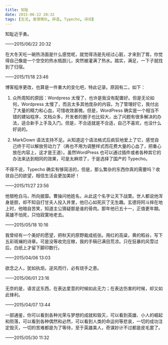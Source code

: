 ```yaml
---
title: 知耻
date: 2015-06-22 20:32
tags: [生活, 爱恨情仇, 碎语, Typecho, 诗词]
---
```

知耻近乎勇。


<!--more-->


——2015/06/22 20:32

在大冬天吃一碗热汤面是什么感觉呢，就觉得汤是先经过心脏，才来到了胃。你觉得自己像是一个空空的热水瓶胆儿，突然被灌满了热水。踏实，满足，一下子就找到了归宿。

——2015/11/18 23:46

博客程序更改，也算是一件重大的变化吧，特此记录。原因有二，如下：

1. 众所周知的原因：Wordpress 太慢了，也许是我没有配置好。但是无论如何，Wordpress 太慢了，而且太多其他庞杂的内容。为了管理好它，我付出了大量的精力和心血，可惜收效甚微。但是，WordPress 确实是一个相当不错的建站程序，文档众多，开发者的圈子也比较大，出了问题有很多解决的办法，适合新手上手及入门。但是，不合适就是不合适，自己不喜欢，也没什么好说的。

2. MarkDown 语法支持不足。从知道这个语法格式后疯狂地爱上了它，感觉自己终于可以解放劳动力了（再也不用为调整样式而花费大量的心血了，把重心放在内容上，这才是王道）。虽然WordPress 也可以通过插件或者各种其它的办法来达到相同的效果，可是太麻烦了，于是选择了国产的 Typecho。

不得不说，Typecho 确实有够简洁的，但是，那么繁杂的东西你真的需要吗？收敛自己的欲望，相信生活会更加美好！

——2015/11/27 23:56

他银枪白马，所向披靡。曹操问他姓名，从此这个名字让天下战栗。世人都说他浑身是胆，却不知自打甘夫人投入井里，他已心如死灰了无生趣。玄德将阿斗摔在地上时，他暗自苦笑，知道主公猜疑那是谁的骨肉。那年他已五十一，正值更年期。英雄不怕死，只怕寂寞地老去。

——2015/05/18 10:16

我曾经有一个美好的愿望，把秋天的原野裁成纸张。用红的高粱，黄的稻谷，写下五彩斑斓的诗章。可是没等收完庄稼，我的手稿已满目荒凉。只在狂暴的风雪过后，白纸上才留下脚印数行。

——2015/04/06 13:03

欲念之人，犹如执炬。逆风而行，必有烧手之患。

——2015/06/01 23:16

无奈的是，语言这东西，在表达爱意的时候如此无力；在表达伤害的时候，却又如此锋利。

——2015/04/07 13:44

一部通鉴，你可以看到各种光荣与梦想的成就和毁灭，可以看到英雄、小人的崛起和陨落，可以看到各种偶然和必然，可以看到人类的命运何等悲哀，一切的成功注定毁灭，一切的苦难都是为了等待，至于英雄美人，奇谋妙计不过都是皮毛罢了。

——2015/05/30 11:32


